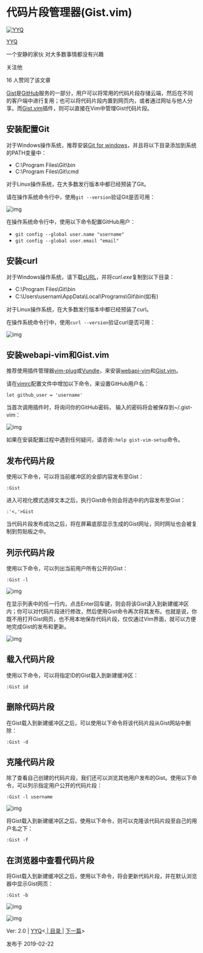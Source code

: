 # 代码片段管理器(Gist.vim)

[![YYQ](https://pic1.zhimg.com/v2-c4432de041354a82800b86e53483c9c7_xs.jpg?source=172ae18b)](https://www.zhihu.com/people/anthony.yuan)

[YYQ](https://www.zhihu.com/people/anthony.yuan)

一个安静的家伙 对大多数事情都没有兴趣

关注他

16 人赞同了该文章

[Gist](https://link.zhihu.com/?target=https%3A//gist.github.com/)是[GitHub](https://link.zhihu.com/?target=https%3A//github.com/)服务的一部分，用户可以将常用的代码片段存储云端，然后在不同的客户端中进行复用；也可以将代码片段内置到网页内，或者通过网址与他人分享。而[Gist.vim](https://link.zhihu.com/?target=https%3A//github.com/mattn/gist-vim)插件，则可以直接在Vim中管理Gist代码片段。

## **安装配置Git**

对于Windows操作系统，推荐安装[Git for windows](https://link.zhihu.com/?target=https%3A//gitforwindows.org/)，并且将以下目录添加到系统的PATH变量中：

- C:\Program Files\Git\bin
- C:\Program Files\Git\cmd

对于Linux操作系统，在大多数发行版本中都已经预装了Git。

请在操作系统命令行中，使用`git --version`验证Git是否可用：

![img](https://pic2.zhimg.com/80/v2-2b683522d65b74483cd3a0350f75daa9_720w.jpg)

在操作系统命令行中，使用以下命令配置GitHub用户：

- `git config --global user.name "username"`
- `git config --global user.email "email"`

## **安装curl**

对于Windows操作系统，请下载[cURL](https://link.zhihu.com/?target=https%3A//curl.haxx.se/)，并将*curl.exe*复制到以下目录：

- C:\Program Files\Git\bin
- C:\Users\usernam\AppData\Local\Programs\Git\bin(如有)

对于Linux操作系统，在大多数发行版本中都已经预装了curl。

在操作系统命令行中，使用`curl --version`验证curl是否可用：

![img](https://pic2.zhimg.com/80/v2-3f58e26bef4d8eb4d462ea6bb182b015_720w.jpg)

## **安装webapi-vim和Gist.vim**

推荐使用插件管理器[vim-plug](https://link.zhihu.com/?target=http%3A//yyq123.github.io/learn-vim/learn-vi-102-plugin-plug.html)或[Vundle](https://link.zhihu.com/?target=http%3A//yyq123.github.io/learn-vim/learn-vi-101-plugin-vundle.html)，来安装[webapi-vim](https://link.zhihu.com/?target=https%3A//github.com/mattn/webapi-vim)和[Gist.vim](https://link.zhihu.com/?target=https%3A//github.com/mattn/gist-vim)。

请在[vimrc](https://link.zhihu.com/?target=http%3A//bit.ly/vim-vimrc)配置文件中增加以下命令，来设置GitHub用户名：

```
let github_user = 'username'
```

当首次调用插件时，将询问你的GitHub密码， 输入的密码将会被保存到~/.gist-vim：

![img](https://pic1.zhimg.com/80/v2-8342d353e448393ba5e6aec694e86770_720w.png)

如果在安装配置过程中遇到任何疑问，请咨询`:help gist-vim-setup`命令。

## **发布代码片段**

使用以下命令，可以将当前缓冲区的全部内容发布至Gist：

```
:Gist
```

进入可视化模式选择文本之后，执行Gist命令则会将选中的内容发布至Gist：

```
:'<,'>Gist
```

当代码片段发布成功之后，将在屏幕底部显示生成的Gist网址，同时网址也会被复制到剪贴板之中。

## **列示代码片段**

使用以下命令，可以列出当前用户所有公开的Gist：

```
:Gist -l
```

![img](https://pic4.zhimg.com/80/v2-1f6f173a024d3e0fc480c6e124b9e6a7_720w.jpg)

在显示列表中的任一行内，点击Enter回车键，则会将该Gist读入到新建缓冲区内；你可以对代码片段进行修改，然后使用Gist命令再次将其发布。也就是说，你既不用打开Gist网页，也不用本地保存代码片段，仅仅通过Vim界面，就可以方便地完成Gist的发布和更新。

![img](https://pic2.zhimg.com/80/v2-f797d2a4b3c1bc4d5e2e8bcca3ff133d_720w.jpg)

## **载入代码片段**

使用以下命令，可以将指定ID的Gist载入到新建缓冲区：

```
:Gist id
```

## **删除代码片段**

在Gist载入到新建缓冲区之后，可以使用以下命令将该代码片段从Gist网站中删除：

```
:Gist -d
```

## **克隆代码片段**

除了查看自己创建的代码片段，我们还可以浏览其他用户发布的Gist。使用以下命令，可以列示指定用户公开的代码片段：

```
:Gist -l username
```

![img](https://pic1.zhimg.com/80/v2-515062e9e1e8f3a916b1a06deb1cd690_720w.jpg)

将Gist载入到新建缓冲区之后，使用以下命令，则可以克隆该代码片段至自己的用户名之下：

```
:Gist -f
```

## **在浏览器中查看代码片段**

将Gist载入到新建缓冲区之后，使用以下命令，将会更新代码片段，并在默认浏览器中显示Gist网页：

```
:Gist -b
```

![img](https://pic4.zhimg.com/80/v2-950d9fd24e448eae6106fc2e5991949f_720w.jpg)

![img](https://pic3.zhimg.com/80/v2-15635d6698d981239d26db16a2c5e16a_720w.jpg)

Ver: 2.0 | [YYQ](mailto:yyq123@gmail.com)<[ |](https://link.zhihu.com/?target=http%3A//yyq123.github.io/learn-vim/learn-vi-101-plugin-vundle.html)[ 目录 ](https://link.zhihu.com/?target=http%3A//yyq123.github.com/learn-vim/learn-vi-00-List.html)| [下一篇](https://link.zhihu.com/?target=http%3A//yyq123.github.io/learn-vim/learn-vi-102-plugin-plug.html)>

发布于 2019-02-22